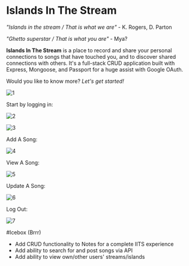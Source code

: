 # Islands In The Stream
_"Islands in the stream / That is what we are"_ - K. Rogers, D. Parton

_"Ghetto superstar / That is what you are"_ - Mya?

__Islands In The Stream__ is a place to record and share your personal connections to songs that have touched you, 
and to discover shared connections with others. It's a full-stack CRUD application built with Express, Mongoose, and 
Passport for a huge assist with Google OAuth.

Would you like to know more? _Let's get started!_

![1](https://github.com/rrdennis/islands/blob/master/public/images/1.png "Logo Title Text 1")

Start by logging in:

![2](https://github.com/rrdennis/islands/blob/master/public/images/2.png "Logo Title Text 1")



![3](https://github.com/rrdennis/islands/blob/master/public/images/3.png "Logo Title Text 1")

Add A Song:

![4](https://github.com/rrdennis/islands/blob/master/public/images/4.png "Logo Title Text 1")

View A Song:

![5](https://github.com/rrdennis/islands/blob/master/public/images/5.png "Logo Title Text 1")

Update A Song:

![6](https://github.com/rrdennis/islands/blob/master/public/images/6.png "Logo Title Text 1")

Log Out:

![7](https://github.com/rrdennis/islands/blob/master/public/images/7.png "Logo Title Text 1")

#Icebox (Brrr)
- Add CRUD functionality to Notes for a complete IITS experience
- Add ability to search for and post songs via API
- Add ability to view own/other users' streams/islands
